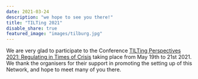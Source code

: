 ```yaml
---
date: 2021-03-24
description: "we hope to see you there!"
title: "TILTing 2021"
disable_share: true
featured_image: "images/tilburg.jpg"
---
```

We are very glad to participate to the Conference [TILTing Perspectives 2021: Regulating in Times of Crisis](https://www.tilburguniversity.edu/research/institutes-and-research-groups/tilt/events/tilting-perspectives) taking place from May 19th to 21st 2021. We thank the organisers for their support in promoting the setting up of this Network, and hope to meet many of you there.
